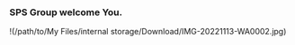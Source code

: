 ### SPS Group welcome You. 

!(/path/to/My Files/internal storage/Download/IMG-20221113-WA0002.jpg)


